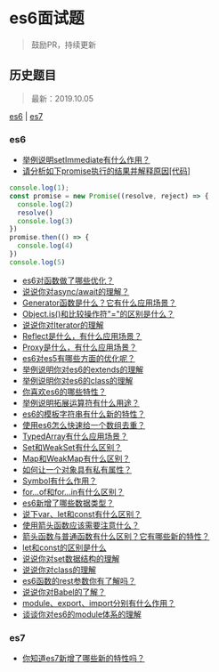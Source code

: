 # es6面试题
> 鼓励PR，持续更新

## 历史题目
> 最新：2019.10.05

[es6](#es6) | [es7](#es7)

### es6
- [举例说明setImmediate有什么作用？]()
- [请分析如下promise执行的结果并解释原因[代码]]()
```javascript
console.log(1);
const promise = new Promise((resolve, reject) => {
  console.log(2)
  resolve()
  console.log(3)
})
promise.then(() => {
  console.log(4)
})
console.log(5)
```
- [es6对函数做了哪些优化？](https://github.com/haizlin/fe-interview/issues/1309)
- [说说你对async/await的理解？](https://github.com/haizlin/fe-interview/issues/1310)
- [Generator函数是什么？它有什么应用场景？]()
- [Object.is()和比较操作符"="的区别是什么？]()
- [说说你对Iterator的理解]()
- [Reflect是什么，有什么应用场景？]()
- [Proxy是什么，有什么应用场景？]()
- [es6对es5有哪些方面的优化呢？]()
- [举例说明你对es6的extends的理解]()
- [举例说明你对es6的class的理解]()
- [你喜欢es6的哪些特性？]()
- [举例说明拓展运算符有什么用途？]()
- [es6的模板字符串有什么新的特性？]()
- [使用es6怎么快速给一个数组去重？]()
- [TypedArray有什么应用场景？]()
- [Set和WeakSet有什么区别？]()
- [Map和WeakMap有什么区别？]()
- [如何让一个对象具有私有属性？]()
- [Symbol有什么作用？]()
- [for…of和for…in有什么区别？]()
- [es6新增了哪些数据类型？]()
- [说下var、let和const有什么区别？]()
- [使用箭头函数应该需要注意什么？]()
- [箭头函数与普通函数有什么区别？它有哪些新的特性？](https://github.com/haizlin/fe-interview/issues/1308)
- [let和const的区别是什么](https://github.com/haizlin/fe-interview/issues/1307)
- [说说你对set数据结构的理解](https://github.com/haizlin/fe-interview/issues/1306)
- [说说你对class的理解](https://github.com/haizlin/fe-interview/issues/1305)
- [es6函数的rest参数你有了解吗？](https://github.com/haizlin/fe-interview/issues/1304)
- [说说你对Babel的了解？](https://github.com/haizlin/fe-interview/issues/1303)
- [module、export、import分别有什么作用？](https://github.com/haizlin/fe-interview/issues/1302)
- [谈谈你对es6的module体系的理解](https://github.com/haizlin/fe-interview/issues/1301)

### es7
- [你知道es7新增了哪些新的特性吗？]()